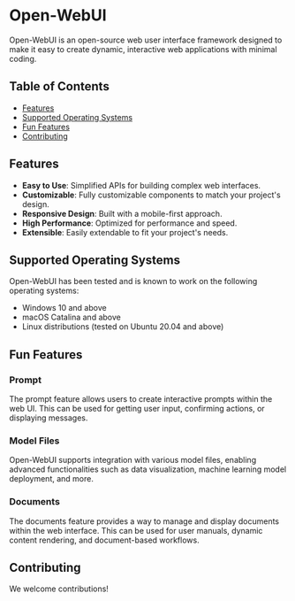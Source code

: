 # Open-WebUI

Open-WebUI is an open-source web user interface framework designed to make it easy to create dynamic, interactive web applications with minimal coding.

## Table of Contents
- [Features](#features)
- [Supported Operating Systems](#supported-operating-systems)
- [Fun Features](#fun-features)
- [Contributing](#contributing)

## Features

- **Easy to Use**: Simplified APIs for building complex web interfaces.
- **Customizable**: Fully customizable components to match your project's design.
- **Responsive Design**: Built with a mobile-first approach.
- **High Performance**: Optimized for performance and speed.
- **Extensible**: Easily extendable to fit your project's needs.

## Supported Operating Systems

Open-WebUI has been tested and is known to work on the following operating systems:

- Windows 10 and above
- macOS Catalina and above
- Linux distributions (tested on Ubuntu 20.04 and above)

## Fun Features

### Prompt

The prompt feature allows users to create interactive prompts within the web UI. This can be used for getting user input, confirming actions, or displaying messages.

### Model Files

Open-WebUI supports integration with various model files, enabling advanced functionalities such as data visualization, machine learning model deployment, and more.

### Documents

The documents feature provides a way to manage and display documents within the web interface. This can be used for user manuals, dynamic content rendering, and document-based workflows.

## Contributing

We welcome contributions!
